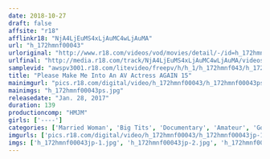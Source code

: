 ```yaml
---
date: 2018-10-27
draft: false
affsite: "r18"
afflinkr18: "NjA4LjEuMS4xLjAuMC4wLjAuMA"
url: "h_172hmnf00043"
urloriginal: "http://www.r18.com/videos/vod/movies/detail/-/id=h_172hmnf00043"
urlfinal: "http://media.r18.com/track/NjA4LjEuMS4xLjAuMC4wLjAuMA/videos/vod/movies/detail/-/id=h_172hmnf00043"
samplevid: "awspv3001.r18.com/litevideo/freepv/h/h_1/h_172hmnf043/h_172hmnf043_dmb_s.mp4"
title: "Please Make Me Into An AV Actress AGAIN 15"
mainimgurl: "pics.r18.com/digital/video/h_172hmnf00043/h_172hmnf00043ps.jpg"
mainimgs: "h_172hmnf00043ps.jpg"
releasedate: "Jan. 28, 2017"
duration: 139
productioncomp: "HMJM"
girls: ['----']
categories: ['Married Woman', 'Big Tits', 'Documentary', 'Amateur', 'Gonzo', 'Hi-Def']
imgurls: ['pics.r18.com/digital/video/h_172hmnf00043/h_172hmnf00043jp-1.jpg', 'pics.r18.com/digital/video/h_172hmnf00043/h_172hmnf00043jp-2.jpg', 'pics.r18.com/digital/video/h_172hmnf00043/h_172hmnf00043jp-3.jpg', 'pics.r18.com/digital/video/h_172hmnf00043/h_172hmnf00043jp-4.jpg', 'pics.r18.com/digital/video/h_172hmnf00043/h_172hmnf00043jp-5.jpg', 'pics.r18.com/digital/video/h_172hmnf00043/h_172hmnf00043jp-6.jpg', 'pics.r18.com/digital/video/h_172hmnf00043/h_172hmnf00043jp-7.jpg', 'pics.r18.com/digital/video/h_172hmnf00043/h_172hmnf00043jp-8.jpg', 'pics.r18.com/digital/video/h_172hmnf00043/h_172hmnf00043jp-9.jpg', 'pics.r18.com/digital/video/h_172hmnf00043/h_172hmnf00043jp-10.jpg', 'pics.r18.com/digital/video/h_172hmnf00043/h_172hmnf00043jp-11.jpg', 'pics.r18.com/digital/video/h_172hmnf00043/h_172hmnf00043jp-12.jpg', 'pics.r18.com/digital/video/h_172hmnf00043/h_172hmnf00043jp-13.jpg', 'pics.r18.com/digital/video/h_172hmnf00043/h_172hmnf00043jp-14.jpg', 'pics.r18.com/digital/video/h_172hmnf00043/h_172hmnf00043jp-15.jpg', 'pics.r18.com/digital/video/h_172hmnf00043/h_172hmnf00043jp-16.jpg', 'pics.r18.com/digital/video/h_172hmnf00043/h_172hmnf00043jp-17.jpg', 'pics.r18.com/digital/video/h_172hmnf00043/h_172hmnf00043jp-18.jpg', 'pics.r18.com/digital/video/h_172hmnf00043/h_172hmnf00043jp-19.jpg', 'pics.r18.com/digital/video/h_172hmnf00043/h_172hmnf00043jp-20.jpg']
imgs: ['h_172hmnf00043jp-1.jpg', 'h_172hmnf00043jp-2.jpg', 'h_172hmnf00043jp-3.jpg', 'h_172hmnf00043jp-4.jpg', 'h_172hmnf00043jp-5.jpg', 'h_172hmnf00043jp-6.jpg', 'h_172hmnf00043jp-7.jpg', 'h_172hmnf00043jp-8.jpg', 'h_172hmnf00043jp-9.jpg', 'h_172hmnf00043jp-10.jpg', 'h_172hmnf00043jp-11.jpg', 'h_172hmnf00043jp-12.jpg', 'h_172hmnf00043jp-13.jpg', 'h_172hmnf00043jp-14.jpg', 'h_172hmnf00043jp-15.jpg', 'h_172hmnf00043jp-16.jpg', 'h_172hmnf00043jp-17.jpg', 'h_172hmnf00043jp-18.jpg', 'h_172hmnf00043jp-19.jpg', 'h_172hmnf00043jp-20.jpg']
---
```


